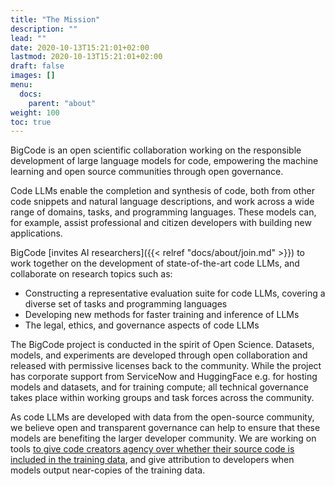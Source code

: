 ```yaml
---
title: "The Mission"
description: ""
lead: ""
date: 2020-10-13T15:21:01+02:00
lastmod: 2020-10-13T15:21:01+02:00
draft: false
images: []
menu:
  docs:
    parent: "about"
weight: 100
toc: true
---
```

BigCode is an open scientific collaboration working on the responsible development of large language models for code, empowering the machine learning and open source communities through open governance.

Code LLMs enable the completion and synthesis of code, both from other code snippets and natural language descriptions, and work across a wide range of domains, tasks, and programming languages. These models can, for example, assist professional and citizen developers with building new applications. 

BigCode [invites AI researchers]({{< relref "docs/about/join.md" >}}) to work together on the development of state-of-the-art code LLMs, and collaborate on research topics such as:
- Constructing a representative evaluation suite for code LLMs,  covering a diverse set of tasks and programming languages
- Developing new methods for faster training and inference of  LLMs
- The legal, ethics, and governance aspects of code LLMs

The BigCode project is conducted in the spirit of Open Science.  Datasets, models, and experiments are developed through open collaboration and released with permissive licenses back to the community. While the project has corporate support from ServiceNow and HuggingFace e.g. for hosting models and datasets, and for training compute; all technical governance takes place within working groups and task forces across the community. 

As code LLMs are developed with data from the open-source community, we believe open and transparent governance can help to ensure that these models are benefiting the larger developer community. We are working on tools [to give code creators agency over whether their source code is included in the training data](https://huggingface.co/spaces/bigcode/in-the-stack), and give attribution to developers when models output near-copies of the training data. 


<!-- 
Large Language Models (LLMs) are fast becoming an essential tool across many fields of AI research. One striking feature of these large pre-trained models is that they can be adapted to a wide variety of language tasks, often with very little in-domain data. 

BigCode is focused on developing state-of-the-art LLMs for code. Code LLMs enable the completion and synthesis of code, both from other code snippets and natural language descriptions, and work across a wide range of domains, tasks, and programming languages. These models can, for example, assist professional and citizen developers with developing new applications.  

BigCode [invites AI researchers]({{< relref "docs/about/join.md" >}}) to collaborate on the following topics:
- A representative evaluation suite for code LLMs, covering a diverse set of tasks and programming languages
- Responsible data governance for code LLMs
- Faster training and inference methods for LLMs

The project is inspired by [BigScience](https://bigscience.huggingface.co/), an open scientific collaboration which culminated in July 2022 with the release of the [World’s Largest Open Multilingual Language Model](https://huggingface.co/bigscience/bloom). BigCode aims to follow, as well as establish, new responsible AI practices to train and share large language models. We welcome contributions from AI researchers and strive for openness and transparency in the LLM development process. To foster open collaboration across institutes and corporations, we've established a legal framework for the project. See [how we manage intellectual property]({{< relref "docs/about/ip.md" >}}).  -->



<!-- However, it is increasingly difficult for academia and smaller industry labs to develop such models due to their high training cost and large engineering efforts. To democratize the training of LLMs, the [Big Science project](https://bigscience.huggingface.co/) was launched in May 2021 and their year-long program culminated with the release of the [World’s Largest Open Multilingual Language Model](https://huggingface.co/bigscience/bloom). 

Building on this success, we introduce Big Code: an open-scientific collaboration focused on LLMs for code. The purpose of the Big Code project is to collaboratively work towards exploring, training, releasing LLMs for code. To this end, the collaboration [actively seeks contributions from AI practitioners](/docs/about/join) who are interested in the following research topics:
- Curating training datasets for code LLMs
- Distributed training methods for LLMs
- Developing a representative evaluation suite for code LLMs (i.e., covering multiple tasks and programming languages)
- Developing methods for faster training and inference of LLMs
- Discussing the legal aspects of Code LLMs -->
